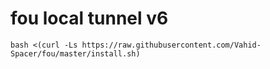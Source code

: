 # fou local tunnel v6

```
bash <(curl -Ls https://raw.githubusercontent.com/Vahid-Spacer/fou/master/install.sh)
```
